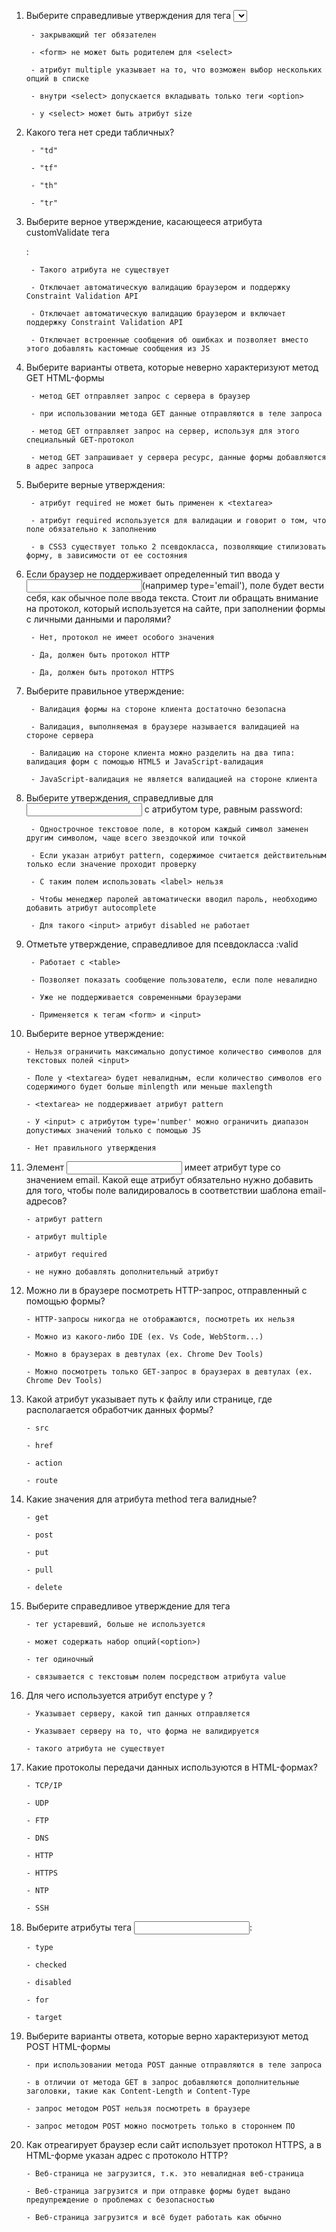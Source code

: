 1. Выберите справедливые утверждения для тега <select>:
        

        - закрывающий тег обязателен

        - <form> не может быть родителем для <select>

        - атрибут multiple указывает на то, что возможен выбор нескольких опций в списке

        - внутри <select> допускается вкладывать только теги <option>

        - у <select> может быть атрибут size


        
        
        


2. Какого тега нет среди табличных?
        

        - "td"

        - "tf"

        - "th"

        - "tr"



        
        
        

3. Выберите верное утверждение, касающееся атрибута customValidate тега <form>:
        

        - Такого атрибута не существует

        - Отключает автоматическую валидацию браузером и поддержку Constraint Validation API

        - Отключает автоматическую валидацию браузером и включает поддержку Constraint Validation API

        - Отключает встроенные сообщения об ошибках и позволяет вместо этого добавлять кастомные сообщения из JS
        
        
       
        
        
        
        
        
4. Выберите варианты ответа, которые неверно характеризуют метод GET HTML-формы
        

        - метод GET отправляет запрос с сервера в браузер

        - при использовании метода GET данные отправляются в теле запроса

        - метод GET отправляет запрос на сервер, используя для этого специальный GET-протокол

        - метод GET запрашивает у сервера ресурс, данные формы добавляются в адрес запроса




        
        
        

5. Выберите верные утверждения:

        
        - атрибут required не может быть применен к <textarea>

        - атрибут required используется для валидации и говорит о том, что поле обязательно к заполнению

        - в CSS3 существует только 2 псевдокласса, позволяющие стилизовать форму, в зависимости от ее состояния


        
        




6. Если браузер не поддерживает определенный тип ввода у <input>(например type='email'), поле будет вести себя, как обычное поле ввода текста.
Стоит ли обращать внимание на протокол, который используется на сайте, при заполнении формы с личными данными и паролями?

        
        - Нет, протокол не имеет особого значения

        - Да, должен быть протокол HTTP

        - Да, должен быть протокол HTTPS



        
        
        


7. Выберите правильное утверждение:
        

        - Валидация формы на стороне клиента достаточно безопасна

        - Валидация, выполняемая в браузере называется валидацией на стороне сервера

        - Валидацию на стороне клиента можно разделить на два типа: валидация форм с помощью HTML5 и JavaScript-валидация

        - JavaScript-валидация не является валидацией на стороне клиента



        
        
        

8. Выберите утверждения, справедливые для <input> с атрибутом type, равным password:

        
        - Однострочное текстовое поле, в котором каждый символ заменен другим символом, чаще всего звездочкой или точкой

        - Если указан атрибут pattern, содержимое считается действительным только если значение проходит проверку

        - С таким полем использовать <label> нельзя

        - Чтобы менеджер паролей автоматически вводил пароль, необходимо добавить атрибут autocomplete

        - Для такого <input> атрибут disabled не работает




        
        
        

9. Отметьте утверждение, справедливое для псевдокласса :valid

        - Работает с <table>

        - Позволяет показать сообщение пользователю, если поле невалидно

        - Уже не поддерживается современными браузерами

        - Применяется к тегам <form> и <input>



        
        
        

10. Выберите верное утверждение:

        - Нельзя ограничить максимально допустимое количество символов для текстовых полей <input>

        - Поле у <textarea> будет невалидным, если количество символов его содержимого будет больше minlength или меньше maxlength

        - <textarea> не поддерживает атрибут pattern

        - У <input> c атрибутом type='number' можно ограничить диапазон допустимых значений только с помощью JS

        - Нет правильного утверждения



        
        
        

11. Элемент <input> имеет атрибут type со значением email. Какой еще атрибут обязательно нужно добавить для того, чтобы поле валидировалось в соответствии шаблона email-адресов?

        - атрибут pattern

        - атрибут multiple

        - атрибут required

        - не нужно добавлять дополнительный атрибут




        
        
        
12. Можно ли в браузере посмотреть HTTP-запрос, отправленный с помощью формы?

        - HTTP-запросы никогда не отображаются, посмотреть их нельзя

        - Можно из какого-либо IDE (ex. Vs Code, WebStorm...)

        - Можно в браузерах в девтулах (ex. Chrome Dev Tools)

        - Можно посмотреть только GET-запрос в браузерах в девтулах (ex. Chrome Dev Tools)


        
        



13. Какой атрибут указывает путь к файлу или странице, где располагается обработчик данных формы?

        - src

        - href

        - action

        - route




14. Какие значения для атрибута method тега <form> валидные?

        - get

        - post

        - put

        - pull

        - delete




15. Выберите справедливое утверждение для тега <datalist>:

        - тег устаревший, больше не используется

        - может содержать набор опций(<option>)

        - тег одиночный

        - связывается с текстовым полем посредством атрибута value




16. Для чего используется атрибут enctype у <form>?

        - Указывает серверу, какой тип данных отправляется

        - Указывает серверу на то, что форма не валидируется

        - такого атрибута не существует




17. Какие протоколы передачи данных используются в HTML-формах?

        - TCP/IP

        - UDP

        - FTP

        - DNS

        - HTTP

        - HTTPS

        - NTP

        - SSH





18. Выберите атрибуты тега <input>:

        - type

        - checked

        - disabled

        - for

        - target




19. Выберите варианты ответа, которые верно характеризуют метод POST HTML-формы

        - при использовании метода POST данные отправляются в теле запроса

        - в отличии от метода GET в запрос добавляются дополнительные заголовки, такие как Content-Length и Content-Type

        - запрос методом POST нельзя посмотреть в браузере

        - запрос методом POST можно посмотреть только в стороннем ПО




20. Как отреагирует браузер если сайт использует протокол HTTPS, а в HTML-форме указан адрес с протоколо HTTP?

        - Веб-страница не загрузится, т.к. это невалидная веб-страница

        - Веб-страница загрузится и при отправке формы будет выдано предупреждение о проблемах с безопасностью

        - Веб-страница загрузится и всё будет работать как обычно
